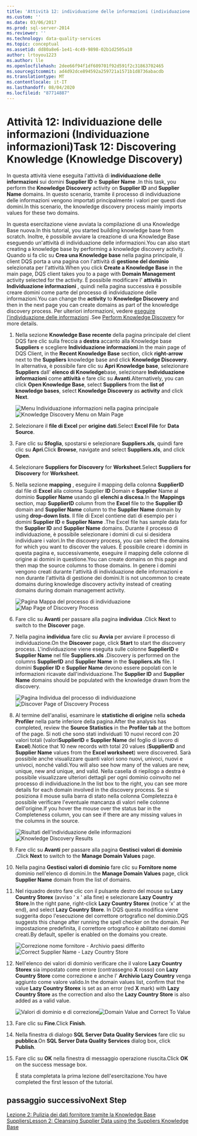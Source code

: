 ```yaml
---
title: 'Attività 12: individuazione delle informazioni (individuazione informazioni) | Microsoft Docs'
ms.custom: ''
ms.date: 03/06/2017
ms.prod: sql-server-2014
ms.reviewer: ''
ms.technology: data-quality-services
ms.topic: conceptual
ms.assetid: dd80a8e6-1e41-4c49-9898-02b1d2505a10
author: lrtoyou1223
ms.author: lle
ms.openlocfilehash: 2dee66f94f1df609701f92d591f2c31863702465
ms.sourcegitcommit: ad4d92dce894592a259721a1571b1d8736abacdb
ms.translationtype: MT
ms.contentlocale: it-IT
ms.lasthandoff: 08/04/2020
ms.locfileid: "87714887"
---
```

# <a name="task-12-discovering-knowledge-knowledge-discovery"></a><span data-ttu-id="8321f-102">Attività 12: Individuazione delle informazioni (Individuazione informazioni)</span><span class="sxs-lookup"><span data-stu-id="8321f-102">Task 12: Discovering Knowledge (Knowledge Discovery)</span></span>
  <span data-ttu-id="8321f-103">In questa attività viene eseguita l'attività di **individuazione delle informazioni** sui domini **Supplier ID** e **Supplier Name** .</span><span class="sxs-lookup"><span data-stu-id="8321f-103">In this task, you perform the **Knowledge Discovery** activity on **Supplier ID** and **Supplier Name** domains.</span></span> <span data-ttu-id="8321f-104">In questo scenario, tramite il processo di individuazione delle informazioni vengono importati principalmente i valori per questi due domini.</span><span class="sxs-lookup"><span data-stu-id="8321f-104">In this scenario, the knowledge discovery process mainly imports values for these two domains.</span></span>  
  
 <span data-ttu-id="8321f-105">In questa esercitazione viene avviata la compilazione di una Knowledge Base nuova.</span><span class="sxs-lookup"><span data-stu-id="8321f-105">In this tutorial, you started building knowledge base from scratch.</span></span> <span data-ttu-id="8321f-106">Inoltre, è possibile avviare la creazione di una Knowledge Base eseguendo un'attività di individuazione delle informazioni.</span><span class="sxs-lookup"><span data-stu-id="8321f-106">You can also start creating a knowledge base by performing a knowledge discovery activity.</span></span> <span data-ttu-id="8321f-107">Quando si fa clic su **Crea una Knowledge base** nella pagina principale, il client DQS porta a una pagina con l'attività di **gestione del dominio** selezionata per l'attività.</span><span class="sxs-lookup"><span data-stu-id="8321f-107">When you click **Create a Knowledge Base** in the main page, DQS client takes you to a page with **Domain Management** activity selected for the activity.</span></span> <span data-ttu-id="8321f-108">È possibile modificare l' **attività** in **Individuazione informazioni** , quindi nella pagina successiva è possibile creare domini come parte del processo di individuazione delle informazioni.</span><span class="sxs-lookup"><span data-stu-id="8321f-108">You can change the **activity** to **Knowledge Discovery** and then in the next page you can create domains as part of the knowledge discovery process.</span></span> <span data-ttu-id="8321f-109">Per ulteriori informazioni, vedere [eseguire l'individuazione delle informazioni](https://msdn.microsoft.com/library/hh510398.aspx) .</span><span class="sxs-lookup"><span data-stu-id="8321f-109">See [Perform Knowledge Discovery](https://msdn.microsoft.com/library/hh510398.aspx) for more details.</span></span>  
  
1.  <span data-ttu-id="8321f-110">Nella sezione **Knowledge Base recente** della pagina principale del client DQS fare clic sulla freccia a **destra** accanto alla Knowledge base **Suppliers** e scegliere **Individuazione informazioni**.</span><span class="sxs-lookup"><span data-stu-id="8321f-110">In the main page of DQS Client, in the **Recent Knowledge Base** section, click **right-arrow** next to the **Suppliers** knowledge base and click **Knowledge Discovery**.</span></span> <span data-ttu-id="8321f-111">In alternativa, è possibile fare clic su **Apri Knowledge base**, selezionare **Suppliers** dall' **elenco di Knowledge**base, selezionare **Individuazione informazioni** come **attività** e fare clic su **Avanti**.</span><span class="sxs-lookup"><span data-stu-id="8321f-111">Alternatively, you can click **Open Knowledge Base**, select **Suppliers** from the **list of knowledge bases**, select **Knowledge Discovery** as **activity** and click **Next**.</span></span>  
  
     <span data-ttu-id="8321f-112">![Menu Individuazione informazioni nella pagina principale](../../2014/tutorials/media/et-discoveringknowledge-01.jpg "Menu Individuazione informazioni nella pagina principale")</span><span class="sxs-lookup"><span data-stu-id="8321f-112">![Knowledge Discovery Menu on Main Page](../../2014/tutorials/media/et-discoveringknowledge-01.jpg "Knowledge Discovery Menu on Main Page")</span></span>  
  
2.  <span data-ttu-id="8321f-113">Selezionare il **file di Excel** per **origine dati**.</span><span class="sxs-lookup"><span data-stu-id="8321f-113">Select **Excel File** for **Data Source**.</span></span>  
  
3.  <span data-ttu-id="8321f-114">Fare clic su **Sfoglia**, spostarsi e selezionare **Suppliers.xls**, quindi fare clic su **Apri**.</span><span class="sxs-lookup"><span data-stu-id="8321f-114">Click **Browse**, navigate and select **Suppliers.xls**, and click **Open**.</span></span>  
  
4.  <span data-ttu-id="8321f-115">Selezionare **Suppliers for Discovery** for **Worksheet**.</span><span class="sxs-lookup"><span data-stu-id="8321f-115">Select **Suppliers for Discovery** for **Worksheet**.</span></span>  
  
5.  <span data-ttu-id="8321f-116">Nella sezione **mapping** , eseguire il mapping della colonna **SupplierID** dal file di **Excel** alla colonna Supplier **ID** Domain e **Supplier** Name al dominio **Supplier Name** usando gli **elenchi a discesa**.</span><span class="sxs-lookup"><span data-stu-id="8321f-116">In the **Mappings** section, map **SupplierID** column from the **Excel** file to the **Supplier ID** domain and **Supplier Name** column to the **Supplier Name** domain by using **drop-down lists**.</span></span> <span data-ttu-id="8321f-117">Il file di Excel contiene dati di esempio per i domini **Supplier ID** e **Supplier Name** .</span><span class="sxs-lookup"><span data-stu-id="8321f-117">The Excel file has sample data for the **Supplier ID** and **Supplier Name** domains.</span></span> <span data-ttu-id="8321f-118">Durante il processo di individuazione, è possibile selezionare i domini di cui si desidera individuare i valori.</span><span class="sxs-lookup"><span data-stu-id="8321f-118">In the discovery process, you can select the domains for which you want to discover the values.</span></span> <span data-ttu-id="8321f-119">È possibile creare i domini in questa pagina e, successivamente, eseguire il mapping delle colonne di origine ai domini in questione.</span><span class="sxs-lookup"><span data-stu-id="8321f-119">You can create domains on this page and then map the source columns to those domains.</span></span> <span data-ttu-id="8321f-120">In genere i domini vengono creati durante l'attività di individuazione delle informazioni e non durante l'attività di gestione dei domini.</span><span class="sxs-lookup"><span data-stu-id="8321f-120">It is not uncommon to create domains during knowledge discovery activity instead of creating domains during domain management activity.</span></span>  
  
     <span data-ttu-id="8321f-121">![Pagina Mappa del processo di individuazione](../../2014/tutorials/media/et-discoveringknowledge-02.jpg "Pagina Mappa del processo di individuazione")</span><span class="sxs-lookup"><span data-stu-id="8321f-121">![Map Page of Discovery Process](../../2014/tutorials/media/et-discoveringknowledge-02.jpg "Map Page of Discovery Process")</span></span>  
  
6.  <span data-ttu-id="8321f-122">Fare clic su **Avanti** per passare alla pagina **individua** .</span><span class="sxs-lookup"><span data-stu-id="8321f-122">Click **Next** to switch to the **Discover** page.</span></span>  
  
7.  <span data-ttu-id="8321f-123">Nella pagina **individua** fare clic su **Avvia** per avviare il processo di individuazione.</span><span class="sxs-lookup"><span data-stu-id="8321f-123">On the **Discover** page, click **Start** to start the discovery process.</span></span> <span data-ttu-id="8321f-124">L'individuazione viene eseguita sulle colonne **SupplierID** e **Supplier Name** nel file **Suppliers.xls** .</span><span class="sxs-lookup"><span data-stu-id="8321f-124">Discovery is performed on the columns **SupplierID** and **Supplier Name** in the **Suppliers.xls** file.</span></span> <span data-ttu-id="8321f-125">I domini **Supplier ID** e **Supplier Name** devono essere popolati con le informazioni ricavate dall'individuazione.</span><span class="sxs-lookup"><span data-stu-id="8321f-125">The **Supplier ID** and **Supplier Name** domains should be populated with the knowledge drawn from the discovery.</span></span>  
  
     <span data-ttu-id="8321f-126">![Pagina Individua del processo di individuazione](../../2014/tutorials/media/et-discoveringknowledge-03.jpg "Pagina Individua del processo di individuazione")</span><span class="sxs-lookup"><span data-stu-id="8321f-126">![Discover Page of Discovery Process](../../2014/tutorials/media/et-discoveringknowledge-03.jpg "Discover Page of Discovery Process")</span></span>  
  
8.  <span data-ttu-id="8321f-127">Al termine dell'analisi, esaminare le **statistiche di origine** nella **scheda Profiler** nella parte inferiore della pagina.</span><span class="sxs-lookup"><span data-stu-id="8321f-127">After the analysis has completed, review the **Source Statistics** in the **Profiler tab** at the bottom of the page.</span></span> <span data-ttu-id="8321f-128">Si noti che sono stati individuati 10 nuovi record con 20 valori totali (valori**SupplierID** e **Supplier Name** del foglio di lavoro di **Excel**).</span><span class="sxs-lookup"><span data-stu-id="8321f-128">Notice that 10 new records with total 20 values (**SupplierID** and **Supplier Name** values from the **Excel worksheet**) were discovered.</span></span> <span data-ttu-id="8321f-129">Sarà possibile anche visualizzare quanti valori sono nuovi, univoci, nuovi e univoci, nonché validi.</span><span class="sxs-lookup"><span data-stu-id="8321f-129">You will also see how many of the values are new, unique, new and unique, and valid.</span></span> <span data-ttu-id="8321f-130">Nella casella di riepilogo a destra è possibile visualizzare ulteriori dettagli per ogni dominio coinvolto nel processo di individuazione.</span><span class="sxs-lookup"><span data-stu-id="8321f-130">In the list box to the right, you can see more details for each domain involved in the discovery process.</span></span> <span data-ttu-id="8321f-131">Se si posiziona il mouse sulla barra di stato nella colonna Completezza è possibile verificare l'eventuale mancanza di valori nelle colonne dell'origine.</span><span class="sxs-lookup"><span data-stu-id="8321f-131">If you hover the mouse over the status bar in the Completeness column, you can see if there are any missing values in the columns in the source.</span></span>  
  
     <span data-ttu-id="8321f-132">![Risultati dell'individuazione delle informazioni](../../2014/tutorials/media/et-discoveringknowledge-04.jpg "Risultati dell'individuazione delle informazioni")</span><span class="sxs-lookup"><span data-stu-id="8321f-132">![Knowledge Discovery Results](../../2014/tutorials/media/et-discoveringknowledge-04.jpg "Knowledge Discovery Results")</span></span>  
  
9. <span data-ttu-id="8321f-133">Fare clic su **Avanti** per passare alla pagina **Gestisci valori di dominio** .</span><span class="sxs-lookup"><span data-stu-id="8321f-133">Click **Next** to switch to the **Manage Domain Values** page.</span></span>  
  
10. <span data-ttu-id="8321f-134">Nella pagina **Gestisci valori di dominio** fare clic su **Fornitore nome** dominio nell'elenco di domini.</span><span class="sxs-lookup"><span data-stu-id="8321f-134">In the **Manage Domain Values** page, click **Supplier Name** domain from the list of domains.</span></span>  
  
11. <span data-ttu-id="8321f-135">Nel riquadro destro fare clic con il pulsante destro del mouse su **Lazy Country Storex** (avviso ' x ' alla fine) e selezionare **Lazy Country Store**.</span><span class="sxs-lookup"><span data-stu-id="8321f-135">In the right pane, right-click **Lazy Country Storex** (notice 'x' at the end), and select **Lazy Country Store**.</span></span> <span data-ttu-id="8321f-136">In DQS questa modifica viene suggerita dopo l'esecuzione del correttore ortografico nel dominio.</span><span class="sxs-lookup"><span data-stu-id="8321f-136">DQS suggests this change after running the spell checker on the domain.</span></span> <span data-ttu-id="8321f-137">Per impostazione predefinita, il correttore ortografico è abilitato nei domini creati.</span><span class="sxs-lookup"><span data-stu-id="8321f-137">By default, speller is enabled on the domains you create.</span></span>  
  
     <span data-ttu-id="8321f-138">![Correzione nome fornitore - Archivio paesi differito](../../2014/tutorials/media/et-discoveringknowledge-05.jpg "Correzione nome fornitore - Archivio paesi differito")</span><span class="sxs-lookup"><span data-stu-id="8321f-138">![Correct Supplier Name - Lazy Country Store](../../2014/tutorials/media/et-discoveringknowledge-05.jpg "Correct Supplier Name - Lazy Country Store")</span></span>  
  
12. <span data-ttu-id="8321f-139">Nell'elenco dei valori di dominio verificare che il valore **Lazy Country Storex** sia impostato come errore (contrassegno **X** rosso) con **Lazy Country Store** come correzione e anche l' **Archivio Lazy Country** venga aggiunto come valore valido.</span><span class="sxs-lookup"><span data-stu-id="8321f-139">In the domain values list, confirm that the value **Lazy Country Storex** is set as an error (red **X** mark) with **Lazy Country Store** as the correction and also the **Lazy Country Store** is also added as a valid value.</span></span>  
  
     <span data-ttu-id="8321f-140">![Valori di dominio e di correzione](../../2014/tutorials/media/et-discoveringknowledge-06.jpg "Valori di dominio e di correzione")</span><span class="sxs-lookup"><span data-stu-id="8321f-140">![Domain Value and Correct To Value](../../2014/tutorials/media/et-discoveringknowledge-06.jpg "Domain Value and Correct To Value")</span></span>  
  
13. <span data-ttu-id="8321f-141">Fare clic su **Fine**.</span><span class="sxs-lookup"><span data-stu-id="8321f-141">Click **Finish**.</span></span>  
  
14. <span data-ttu-id="8321f-142">Nella finestra di dialogo **SQL Server Data Quality Services** fare clic su **pubblica**.</span><span class="sxs-lookup"><span data-stu-id="8321f-142">On **SQL Server Data Quality Services** dialog box, click **Publish**.</span></span>  
  
15. <span data-ttu-id="8321f-143">Fare clic su **OK** nella finestra di messaggio operazione riuscita.</span><span class="sxs-lookup"><span data-stu-id="8321f-143">Click **OK** on the success message box.</span></span>  
  
     <span data-ttu-id="8321f-144">È stata completata la prima lezione dell'esercitazione.</span><span class="sxs-lookup"><span data-stu-id="8321f-144">You have completed the first lesson of the tutorial.</span></span>  
  
## <a name="next-step"></a><span data-ttu-id="8321f-145">passaggio successivo</span><span class="sxs-lookup"><span data-stu-id="8321f-145">Next Step</span></span>  
 [<span data-ttu-id="8321f-146">Lezione 2: Pulizia dei dati fornitore tramite la Knowledge Base Suppliers</span><span class="sxs-lookup"><span data-stu-id="8321f-146">Lesson 2: Cleansing Supplier Data using the Suppliers Knowledge Base</span></span>](../../2014/tutorials/lesson-2-cleansing-supplier-data-using-the-suppliers-knowledge-base.md)  
  
  
